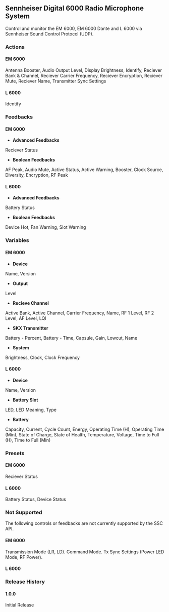 ## Sennheiser Digital 6000 Radio Microphone System

Control and monitor the EM 6000, EM 6000 Dante and L 6000 via Sennheiser Sound Control Protocol (UDP).

### Actions

#### EM 6000

Antenna Booster, Audio Output Level, Display Brightness, Identify, Reciever Bank & Channel, Reciever Carrier Frequency, Reciever Encryption, Reciever Mute, Reciever Name, Transmitter Sync Settings

#### L 6000

Identify

### Feedbacks

#### EM 6000

- **Advanced Feedbacks**

Reciever Status

- **Boolean Feedbacks**

AF Peak, Audio Mute, Active Status, Active Warning, Booster, Clock Source, Diversity, Encryption, RF Peak

#### L 6000

- **Advanced Feedbacks**

Battery Status

- **Boolean Feedbacks**

Device Hot, Fan Warning, Slot Warning

### Variables

#### EM 6000

- **Device**

Name, Version

- **Output**

Level

- **Recieve Channel**

Active Bank, Active Channel, Carrier Frequency, Name, RF 1 Level, RF 2 Level, AF Level, LQI

- **SKX Transmitter**

Battery - Percent, Battery - Time, Capsule, Gain, Lowcut, Name

- **System**

Brightness, Clock, Clock Frequency

#### L 6000

- **Device**

Name, Version

- **Battery Slot**

LED, LED Meaning, Type

- **Battery**

Capacity, Current, Cycle Count, Energy, Operating Time (H), Operating Time (Min), State of Charge, State of Health, Temperature, Voltage, Time to Full (H), Time to Full (Min)

### Presets

#### EM 6000

Reciever Status

#### L 6000

Battery Status, Device Status

### Not Supported

The following controls or feedbacks are not currently supported by the SSC API.

#### EM 6000

Transmission Mode (LR, LD). Command Mode. Tx Sync Settings (Power LED Mode, RF Power).

#### L 6000

### Release History

#### 1.0.0

Initial Release
